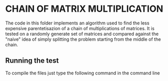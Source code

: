 # CHAIN OF MATRIX MULTIPLICATION

The code in this folder implements an algorithm used to find the less expensive parentetisazion of a chain of multiplications of matrices. It is tested on a randomly generate set of matrices and compared against the "naive" idea of simply splitting the problem starting from the middle of the chain. 

## Running the test
To compile the files just type the following command in the command line 





